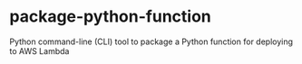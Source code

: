 # package-python-function
Python command-line (CLI) tool to package a Python function for deploying to AWS Lambda
